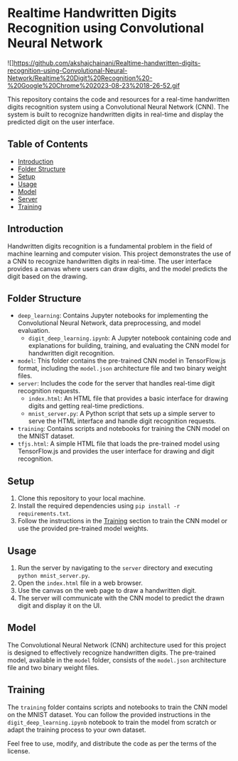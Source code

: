 # Realtime Handwritten Digits Recognition using Convolutional Neural Network

![]https://github.com/akshajchainani/Realtime-handwritten-digits-recognition-using-Convolutional-Neural-Network/Realtime%20Digit%20Recognition%20-%20Google%20Chrome%202023-08-23%2018-26-52.gif


This repository contains the code and resources for a real-time handwritten digits recognition system using a Convolutional Neural Network (CNN). The system is built to recognize handwritten digits in real-time and display the predicted digit on the user interface.

## Table of Contents

- [Introduction](#introduction)
- [Folder Structure](#folder-structure)
- [Setup](#setup)
- [Usage](#usage)
- [Model](#model)
- [Server](#server)
- [Training](#training)

## Introduction

Handwritten digits recognition is a fundamental problem in the field of machine learning and computer vision. This project demonstrates the use of a CNN to recognize handwritten digits in real-time. The user interface provides a canvas where users can draw digits, and the model predicts the digit based on the drawing.

## Folder Structure

- `deep_learning`: Contains Jupyter notebooks for implementing the Convolutional Neural Network, data preprocessing, and model evaluation.
  - `digit_deep_learning.ipynb`: A Jupyter notebook containing code and explanations for building, training, and evaluating the CNN model for handwritten digit recognition.
- `model`: This folder contains the pre-trained CNN model in TensorFlow.js format, including the `model.json` architecture file and two binary weight files.
- `server`: Includes the code for the server that handles real-time digit recognition requests.
  - `index.html`: An HTML file that provides a basic interface for drawing digits and getting real-time predictions.
  - `mnist_server.py`: A Python script that sets up a simple server to serve the HTML interface and handle digit recognition requests.
- `training`: Contains scripts and notebooks for training the CNN model on the MNIST dataset.
- `tfjs.html`: A simple HTML file that loads the pre-trained model using TensorFlow.js and provides the user interface for drawing and digit recognition.

## Setup

1. Clone this repository to your local machine.
2. Install the required dependencies using `pip install -r requirements.txt`.
3. Follow the instructions in the [Training](#training) section to train the CNN model or use the provided pre-trained model weights.

## Usage

1. Run the server by navigating to the `server` directory and executing `python mnist_server.py`.
2. Open the `index.html` file in a web browser.
3. Use the canvas on the web page to draw a handwritten digit.
4. The server will communicate with the CNN model to predict the drawn digit and display it on the UI.

## Model

The Convolutional Neural Network (CNN) architecture used for this project is designed to effectively recognize handwritten digits. The pre-trained model, available in the `model` folder, consists of the `model.json` architecture file and two binary weight files.

## Training

The `training` folder contains scripts and notebooks to train the CNN model on the MNIST dataset. You can follow the provided instructions in the `digit_deep_learning.ipynb` notebook to train the model from scratch or adapt the training process to your own dataset.

Feel free to use, modify, and distribute the code as per the terms of the license.
